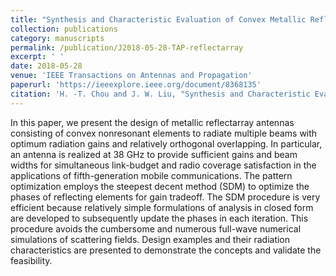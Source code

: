 ```yaml
---
title: "Synthesis and Characteristic Evaluation of Convex Metallic Reflectarray Antennas to Radiate Relatively Orthogonal Multibeams"
collection: publications
category: manuscripts
permalink: /publication/J2018-05-28-TAP-reflectarray
excerpt: ' '
date: 2018-05-28
venue: 'IEEE Transactions on Antennas and Propagation'
paperurl: 'https://ieeexplore.ieee.org/document/8368135'
citation: 'H. -T. Chou and J. W. Liu, "Synthesis and Characteristic Evaluation of Convex Metallic Reflectarray Antennas to Radiate Relatively Orthogonal Multibeams," in IEEE Transactions on Antennas and Propagation, vol. 66, no. 8, pp. 4008-4016, Aug. 2018.'
---
```


In this paper, we present the design of metallic reflectarray antennas consisting of convex nonresonant elements to radiate multiple beams with optimum radiation gains and relatively orthogonal overlapping. In particular, an antenna is realized at 38 GHz to provide sufficient gains and beam widths for simultaneous link-budget and radio coverage satisfaction in the applications of fifth-generation mobile communications. The pattern optimization employs the steepest decent method (SDM) to optimize the phases of reflecting elements for gain tradeoff. The SDM procedure is very efficient because relatively simple formulations of analysis in closed form are developed to subsequently update the phases in each iteration. This procedure avoids the cumbersome and numerous full-wave numerical simulations of scattering fields. Design examples and their radiation characteristics are presented to demonstrate the concepts and validate the feasibility.